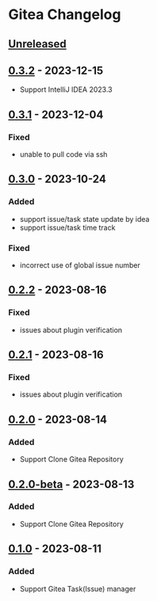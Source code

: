 <!-- Keep a Changelog guide -> https://keepachangelog.com -->

# Gitea Changelog

## [Unreleased]

## [0.3.2] - 2023-12-15

- Support IntelliJ IDEA 2023.3

## [0.3.1] - 2023-12-04

### Fixed

- unable to pull code via ssh

## [0.3.0] - 2023-10-24

### Added

- support issue/task state update by idea
- support issue/task time track

### Fixed

- incorrect use of global issue number

## [0.2.2] - 2023-08-16

### Fixed

- issues about plugin verification

## [0.2.1] - 2023-08-16

### Fixed

- issues about plugin verification

## [0.2.0] - 2023-08-14

### Added

- Support Clone Gitea Repository

## [0.2.0-beta] - 2023-08-13

### Added

- Support Clone Gitea Repository

## [0.1.0] - 2023-08-11

### Added

- Support Gitea Task(Issue) manager

[Unreleased]: https://github.com/LeonDevLifeLog/gitea-idea-plugin/compare/v0.3.2...HEAD
[0.3.2]: https://github.com/LeonDevLifeLog/gitea-idea-plugin/compare/v0.3.1...v0.3.2
[0.3.1]: https://github.com/LeonDevLifeLog/gitea-idea-plugin/compare/v0.3.0...v0.3.1
[0.3.0]: https://github.com/LeonDevLifeLog/gitea-idea-plugin/compare/v0.2.2...v0.3.0
[0.2.2]: https://github.com/LeonDevLifeLog/gitea-idea-plugin/compare/v0.2.1...v0.2.2
[0.2.1]: https://github.com/LeonDevLifeLog/gitea-idea-plugin/compare/v0.2.0...v0.2.1
[0.2.0]: https://github.com/LeonDevLifeLog/gitea-idea-plugin/compare/v0.2.0-beta...v0.2.0
[0.2.0-beta]: https://github.com/LeonDevLifeLog/gitea-idea-plugin/compare/v0.1.0...v0.2.0-beta
[0.1.0]: https://github.com/LeonDevLifeLog/gitea-idea-plugin/commits/v0.1.0
